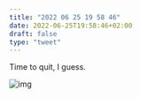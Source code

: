 ```yaml
---
title: "2022 06 25 19 58 46"
date: 2022-06-25T19:58:46+02:00
draft: false
type: "tweet"
---
```


Time to quit, I guess.

![img](/img/2022-06-25-19-57-26.png)

